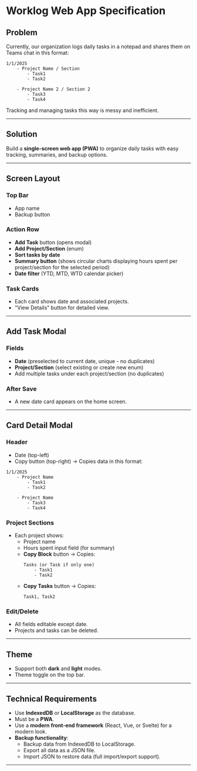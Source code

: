 
# Worklog Web App Specification

## Problem
Currently, our organization logs daily tasks in a notepad and shares them on Teams chat in this format:
```
1/1/2025
    - Project Name / Section
        - Task1
        - Task2

    - Project Name 2 / Section 2
        - Task3
        - Task4
```
Tracking and managing tasks this way is messy and inefficient.

---

## Solution
Build a **single-screen web app (PWA)** to organize daily tasks with easy tracking, summaries, and backup options.

---

## Screen Layout

### Top Bar
- App name
- Backup button

### Action Row
- **Add Task** button (opens modal)
- **Add Project/Section** (enum)
- **Sort tasks by date**
- **Summary button** (shows circular charts displaying hours spent per project/section for the selected period)
- **Date filter** (YTD, MTD, WTD calendar picker)

### Task Cards
- Each card shows date and associated projects.
- "View Details" button for detailed view.

---

## Add Task Modal

### Fields
- **Date** (preselected to current date, unique - no duplicates)
- **Project/Section** (select existing or create new enum)
- Add multiple tasks under each project/section (no duplicates)

### After Save
- A new date card appears on the home screen.

---

## Card Detail Modal

### Header
- Date (top-left)
- Copy button (top-right) → Copies data in this format:
```
1/1/2025
    - Project Name
        - Task1
        - Task2

    - Project Name
        - Task3
        - Task4
```

### Project Sections
- Each project shows:
  - Project name
  - Hours spent input field (for summary)
  - **Copy Block** button → Copies:
    ```
    Tasks (or Task if only one)
        - Task1
        - Task2
    ```
  - **Copy Tasks** button → Copies:
    ```
    Task1, Task2
    ```

### Edit/Delete
- All fields editable except date.
- Projects and tasks can be deleted.

---

## Theme
- Support both **dark** and **light** modes.
- Theme toggle on the top bar.

---

## Technical Requirements
- Use **IndexedDB** or **LocalStorage** as the database.
- Must be a **PWA**.
- Use a **modern front-end framework** (React, Vue, or Svelte) for a modern look.
- **Backup functionality**:
  - Backup data from IndexedDB to LocalStorage.
  - Export all data as a JSON file.
  - Import JSON to restore data (full import/export support).

---
